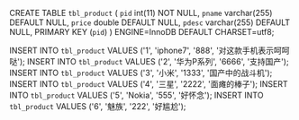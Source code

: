 CREATE TABLE `tbl_product` (
  `pid` int(11) NOT NULL,
  `pname` varchar(255) DEFAULT NULL,
  `price` double DEFAULT NULL,
  `pdesc` varchar(255) DEFAULT NULL,
  PRIMARY KEY (`pid`)
) ENGINE=InnoDB DEFAULT CHARSET=utf8;


INSERT INTO `tbl_product` VALUES ('1', 'iphone7', '888', '对这款手机表示呵呵哒');
INSERT INTO `tbl_product` VALUES ('2', '华为P系列', '6666', '支持国产');
INSERT INTO `tbl_product` VALUES ('3', '小米', '1333', '国产中的战斗机');
INSERT INTO `tbl_product` VALUES ('4', '三星', '2222', '面瘫的棒子');
INSERT INTO `tbl_product` VALUES ('5', 'Nokia', '555', '好怀念');
INSERT INTO `tbl_product` VALUES ('6', '魅族', '222', '好尴尬');
